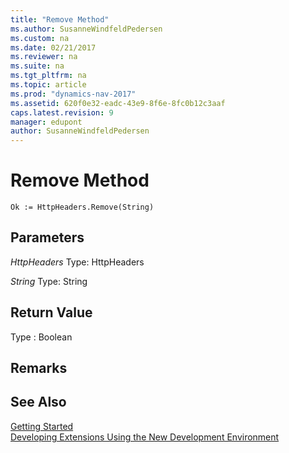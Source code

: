 ```yaml
---
title: "Remove Method"
ms.author: SusanneWindfeldPedersen
ms.custom: na
ms.date: 02/21/2017
ms.reviewer: na
ms.suite: na
ms.tgt_pltfrm: na
ms.topic: article
ms.prod: "dynamics-nav-2017"
ms.assetid: 620f0e32-eadc-43e9-8f6e-8fc0b12c3aaf
caps.latest.revision: 9
manager: edupont
author: SusanneWindfeldPedersen
---
```


# Remove Method
```
Ok := HttpHeaders.Remove(String)
```
## Parameters
*HttpHeaders*
Type: HttpHeaders

*String*
Type: String

## Return Value
Type : Boolean

## Remarks

## See Also
[Getting Started](newdev-get-started.md)  
[Developing Extensions Using the New Development Environment](newdev-dev-overview.md)
